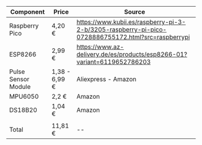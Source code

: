 |  Component | Price | Source |
| -- | -- | -- |
| Raspberry Pico | 4,20 € | https://www.kubii.es/raspberry-pi-3-2-b/3205-raspberry-pi-pico-0728886755172.html?src=raspberrypi |
| ESP8266 | 2,99 € | https://www.az-delivery.de/es/products/esp8266-01?variant=6119652786203 |
| Pulse Sensor Module | 1,38 - 6,99 € | Aliexpress - Amazon |
| MPU6050 | 2,2 € | Amazon |
| DS18B20 | 1,04 € | Amazon |
|  |  |  |
| Total | 11,81 € | -- |
